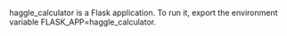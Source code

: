haggle_calculator is a Flask application. To run it, export the environment variable FLASK_APP=haggle_calculator.
